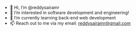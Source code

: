 - 👋 Hi, I’m @reddysairamr
- 👀 I’m interested in software development and engineering!
- 🌱 I’m currently learning back-end web development 
- 📫 Reach out to me via my email: reddysairamr@gmail.com

<!---
reddysairamr/reddysairamr is a ✨ special ✨ repository because its `README.md` (this file) appears on your GitHub profile.
You can click the Preview link to take a look at your changes.
--->
